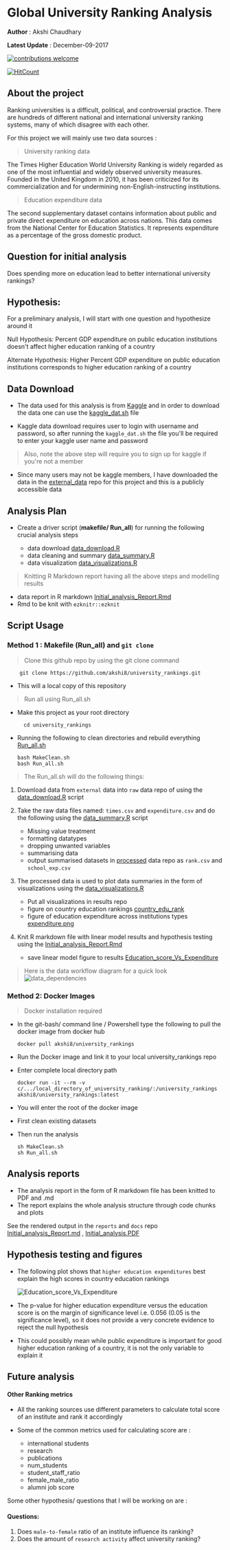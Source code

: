 # Global University Ranking Analysis

**Author** : Akshi Chaudhary

**Latest Update** : December-09-2017


[![contributions welcome](https://img.shields.io/badge/contributions-welcome-brightgreen.svg?style=flat)](https://github.com/dwyl/esta/issues)

[![HitCount](http://hits.dwyl.io/akshi8/University_rankings.svg)](http://hits.dwyl.io/akshi8/University_rankings)


## About the project

Ranking universities is a difficult, political, and controversial practice. There are hundreds of different national and international university ranking systems, many of which disagree with each other.

For this project we will mainly use two data sources :

>  University ranking data

The Times Higher Education World University Ranking is widely regarded as one of the most influential and widely observed university measures. Founded in the United Kingdom in 2010, it has been criticized for its commercialization and for undermining non-English-instructing institutions.

> Education expenditure data

The second supplementary dataset contains information about public and private direct expenditure on education across nations. This data comes from the National Center for Education Statistics. It represents expenditure as a percentage of the gross domestic product.

## Question for initial analysis

Does spending more on education lead to better international university rankings?

## Hypothesis:

For a preliminary analysis, I will start with one question and hypothesize around it


  Null Hypothesis: Percent GDP expenditure on public education institutions doesn't affect higher education ranking of a country

  Alternate Hypothesis: Higher Percent GDP expenditure on public education institutions corresponds to higher education ranking of a country


## Data Download

* The data used for this analysis is from [Kaggle](https://www.kaggle.com/mylesoneill/world-university-rankings/data) and in order to download the data one can use the [kaggle_dat.sh](https://github.com/akshi8/University_rankings/blob/master/kaggle_dat.sh) file

* Kaggle data download requires user to login with username and password, so after running the `kaggle_dat.sh` the file you'll be required to enter your kaggle user name and password

> Also, note the above step will require you to sign up for kaggle if you're not a member

* Since many users may not be kaggle members, I have downloaded the data in the [external_data](https://github.com/akshi8/University_rankings/tree/master/data/external) repo for this project and this is a publicly accessible data


## Analysis Plan

* Create a driver script (**makefile/ Run_all**) for running the following crucial analysis steps

  - data download [data_download.R](https://github.com/akshi8/University_rankings/blob/master/src/data_download.R)
  - data cleaning and summary [data_summary.R](https://github.com/akshi8/University_rankings/blob/master/src/data_summary.R)
  - data visualization [data_visualizations.R](https://github.com/akshi8/University_rankings/blob/master/src/data_visualizations.R)

> Knitting R Markdown report having all the above steps and modelling results

  - data report in R markdown [Initial_analysis_Report.Rmd](https://github.com/akshi8/University_rankings/blob/master/reports/Initial_analysis_Report.rmd)
  - Rmd to be knit with `ezknitr::ezknit`

## Script Usage

### Method 1 : Makefile (Run_all) and `git clone`

> Clone this github repo by using the git clone command

        git clone https://github.com/akshi8/university_rankings.git

* This will a local copy of this repository

> Run all using Run_all.sh

* Make this project as your root directory

        cd university_rankings

* Running the following to clean directories and rebuild everything [Run_all.sh](https://github.com/akshi8/University_rankings/blob/master/src)

      bash MakeClean.sh
      bash Run_all.sh

>  The Run_all.sh will do the following things:

1. Download data from `external` data into `raw` data repo of using the [data_download.R](https://github.com/akshi8/University_rankings/blob/master/src/data_download.R) script

2. Take the raw data files named: `times.csv` and `expenditure.csv` and do the following using the [data_summary.R](https://github.com/akshi8/University_rankings/blob/master/src/data_summary.R) script
      - Missing value treatment
      - formatting datatypes
      - dropping unwanted variables
      - summarising data
      - output summarised datasets in [processed](https://github.com/akshi8/University_rankings/tree/master/data/processed) data repo as `rank.csv` and `school_exp.csv`
3. The processed data is used to plot data summaries in the form of visualizations using the [data_visualizations.R](https://github.com/akshi8/University_rankings/blob/master/src/data_visualizations.R)
      - Put all visualizations in results repo
      - figure on country education rankings [country_edu_rank](https://github.com/akshi8/University_rankings/blob/master/results/country_edu_rank.png)
      - figure of education expenditure across institutions types [expenditure.png](https://github.com/akshi8/University_rankings/blob/master/results/expenditure.png)

4. Knit R markdown file with linear model results and hypothesis testing using the [Initial_analysis_Report.Rmd](https://github.com/akshi8/University_rankings/blob/master/reports/Initial_analysis_Report.rmd)
    - save linear model figure to results [Education_score_Vs_Expenditure](https://github.com/akshi8/University_rankings/blob/master/results/Education_score_Vs_Expenditure.png)

> Here is the data workflow diagram  for a quick look
![data_dependencies](from_team/data_dependency.PNG)


### Method 2: Docker Images

> Docker installation required

* In the git-bash/ command line / Powershell type the following to pull the docker image from docker hub

      docker pull akshi8/university_rankings

* Run the Docker image and link it to your local university_rankings repo
* Enter complete local directory path

      docker run -it --rm -v c/.../local_directory_of_university_ranking/:/university_rankings akshi8/university_rankings:latest
* You will enter the root of the docker image
* First clean existing datasets
* Then run the analysis

      sh MakeClean.sh
      sh Run_all.sh

## Analysis reports

* The analysis report in the form of R markdown file has been knitted to PDF and .md
* The report explains the whole analysis structure through code chunks and plots

See the rendered output in the `reports` and `docs` repo
[Initial_analysis_Report.md](https://github.com/akshi8/University_rankings/blob/master/reports/Initial_analysis_Report.md) , [Initial_analysis.PDF](https://github.com/akshi8/University_rankings/tree/master/docs)


## Hypothesis testing and figures

* The following plot shows that `higher education expenditures` best explain the high scores in country education rankings

    ![Education_score_Vs_Expenditure](results/Education_score_Vs_Expenditure.png)


* The p-value for higher education expenditure versus the education score is on the margin of significance level i.e. 0.056 (0.05 is the significance level), so it does not provide a very concrete evidence to reject the null hypothesis

* This could possibly mean while public expenditure is important for good higher education ranking of a country, it is not the only variable to explain it



## Future analysis

#### Other Ranking metrics

* All the ranking sources use different parameters to calculate total score of an institute and rank it accordingly

* Some of the common metrics used for calculating score are :
  * international students
  * research
  * publications  
  * num_students
  * student_staff_ratio
  * female_male_ratio
  * alumni job score


Some other hypothesis/ questions that I will be working on are :
#### Questions:

1. Does `male-to-female` ratio of an institute influence its ranking?
2. Does the amount of `research activity` affect university ranking?
